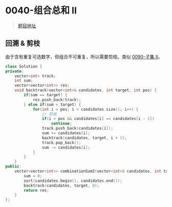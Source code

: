 # 0040-组合总和 II

> [题目地址](https://leetcode.cn/problems/combination-sum-ii/)

## 回溯 & 剪枝
由于含有重复可选数字，但组合不可重复，所以需要剪枝。类似 [0090-子集 II](_source/DSNA/lc0090.md)。

```cpp
class Solution {
private:
    vector<int> track;
    int sum;
    vector<vector<int>> res;
    void backtrack(vector<int>& candidates, int target, int pos) {
        if(sum == target) {
            res.push_back(track);
        } else if(sum < target) {
            for(int i = pos; i < candidates.size(); i++) {
                // 剪枝
                if(i > pos && candidates[i] == candidates[i - 1]) 
                    continue;
                track.push_back(candidates[i]);
                sum += candidates[i];
                backtrack(candidates, target, i + 1);
                track.pop_back();
                sum -= candidates[i];
            }
        }
    }
public:
    vector<vector<int>> combinationSum2(vector<int>& candidates, int target) {
        sum = 0;
        sort(candidates.begin(), candidates.end());
        backtrack(candidates, target, 0);
        return res;
    }
};
```

